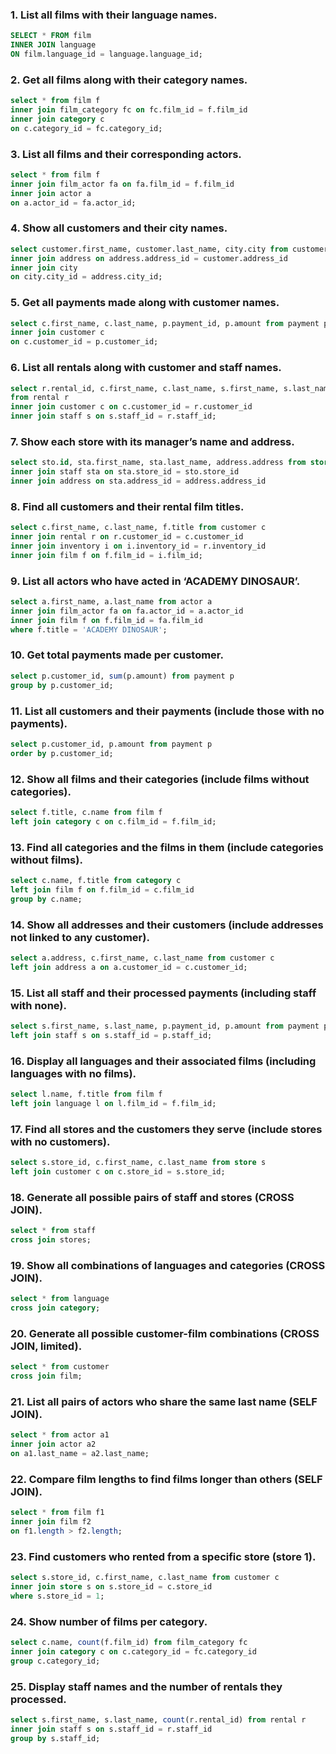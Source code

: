 ### 1. List all films with their language names.
```sql
SELECT * FROM film
INNER JOIN language
ON film.language_id = language.language_id;
```

### 2. Get all films along with their category names.
```sql
select * from film f
inner join film_category fc on fc.film_id = f.film_id
inner join category c
on c.category_id = fc.category_id;
```

### 3. List all films and their corresponding actors.
```sql
select * from film f
inner join film_actor fa on fa.film_id = f.film_id
inner join actor a
on a.actor_id = fa.actor_id;
```

### 4. Show all customers and their city names.
```sql
select customer.first_name, customer.last_name, city.city from customer
inner join address on address.address_id = customer.address_id
inner join city
on city.city_id = address.city_id;
```

### 5. Get all payments made along with customer names.

```sql
select c.first_name, c.last_name, p.payment_id, p.amount from payment p
inner join customer c
on c.customer_id = p.customer_id;
```

### 6. List all rentals along with customer and staff names.
```sql
select r.rental_id, c.first_name, c.last_name, s.first_name, s.last_name
from rental r
inner join customer c on c.customer_id = r.customer_id
inner join staff s on s.staff_id = r.staff_id;
```

### 7. Show each store with its manager’s name and address.
```sql
select sto.id, sta.first_name, sta.last_name, address.address from store sto
inner join staff sta on sta.store_id = sto.store_id
inner join address on sta.address_id = address.address_id
```

### 8. Find all customers and their rental film titles.
```sql
select c.first_name, c.last_name, f.title from customer c
inner join rental r on r.customer_id = c.customer_id
inner join inventory i on i.inventory_id = r.inventory_id
inner join film f on f.film_id = i.film_id;
```

### 9. List all actors who have acted in ‘ACADEMY DINOSAUR’.
```sql
select a.first_name, a.last_name from actor a
inner join film_actor fa on fa.actor_id = a.actor_id
inner join film f on f.film_id = fa.film_id
where f.title = 'ACADEMY DINOSAUR';
```

### 10. Get total payments made per customer.
```sql
select p.customer_id, sum(p.amount) from payment p
group by p.customer_id;
```

### 11. List all customers and their payments (include those with no payments).
```sql
select p.customer_id, p.amount from payment p
order by p.customer_id;
```

### 12. Show all films and their categories (include films without categories).
```sql
select f.title, c.name from film f
left join category c on c.film_id = f.film_id;
```

### 13. Find all categories and the films in them (include categories without films).
```sql
select c.name, f.title from category c
left join film f on f.film_id = c.film_id
group by c.name;
```

### 14. Show all addresses and their customers (include addresses not linked to any customer).
```sql
select a.address, c.first_name, c.last_name from customer c
left join address a on a.customer_id = c.customer_id;
```

### 15. List all staff and their processed payments (including staff with none).
```sql
select s.first_name, s.last_name, p.payment_id, p.amount from payment p
left join staff s on s.staff_id = p.staff_id;
```

### 16. Display all languages and their associated films (including languages with no films).
```sql
select l.name, f.title from film f
left join language l on l.film_id = f.film_id;
```

### 17. Find all stores and the customers they serve (include stores with no customers).
```sql
select s.store_id, c.first_name, c.last_name from store s
left join customer c on c.store_id = s.store_id;
```

### 18. Generate all possible pairs of staff and stores (CROSS JOIN).
```sql
select * from staff
cross join stores;
```

### 19. Show all combinations of languages and categories (CROSS JOIN).
```sql
select * from language
cross join category;
```

### 20. Generate all possible customer-film combinations (CROSS JOIN, limited).
```sql
select * from customer
cross join film;
```

### 21. List all pairs of actors who share the same last name (SELF JOIN).
```sql
select * from actor a1
inner join actor a2
on a1.last_name = a2.last_name;
```

### 22. Compare film lengths to find films longer than others (SELF JOIN).
```sql
select * from film f1
inner join film f2
on f1.length > f2.length;
```

### 23. Find customers who rented from a specific store (store 1).
```sql
select s.store_id, c.first_name, c.last_name from customer c
inner join store s on s.store_id = c.store_id
where s.store_id = 1;
```

### 24. Show number of films per category.
```sql
select c.name, count(f.film_id) from film_category fc
inner join category c on c.category_id = fc.category_id
group c.category_id;
```

### 25. Display staff names and the number of rentals they processed.
```sql
select s.first_name, s.last_name, count(r.rental_id) from rental r
inner join staff s on s.staff_id = r.staff_id
group by s.staff_id;
```
